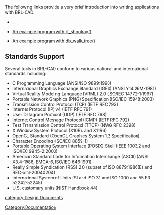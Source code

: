 The following links provide a very brief introduction into writing
applications with BRL-CAD.

-

-   [An example program with
    rt_shootray()](Example_Application.md)

-   [An example program with
    db_walk_tree()](Example_db_walk_tree.md)

## Standards Support

Several tools in BRL-CAD conform to various national and international
standards including:

-   C Programming Language (ANSI/ISO 9899:1990)
-   International Graphics Exchange Standard (IGES) (ANSI Y14.26M-1981)
-   Virtual Reality Modeling Language (VRML) 2.0 (ISO/IEC 14772-1:1997)
-   Portable Network Graphics (PNG) Specification (ISO/IEC 15948:2003)
-   Transmission Control Protocol (TCP) (IETF RFC 793)
-   Internet Protocol (IP) v4 (IETF RFC 791)
-   User Datagram Protocol (UDP) (IETF RFC 768)
-   Internet Control Message Protocol (ICMP) (IETF RFC 792)
-   Test Transmission Control Protocol (TTCP) (NWG RFC 2398)
-   X Window System Protocol (X10R4 and X11R6)
-   OpenGL Standard (OpenGL Graphics System 1.2 Specification)
-   Character Encoding (ISO/IEC 8859-1)
-   Portable Operating System Interface (POSIX) Shell (IEEE 1003.2 and
    ISO/IEC 9945-2:2003)
-   American Standard Code for Information Interchange (ASCII) (ANSI
    X3.4-1986, EMCA-6, ISO/IEC 646:1991)
-   Really Simple Syndication (RSS) 2.0 (subset of ISO 8879:1986(E) and
    REC-xml-20040204)
-   International System of Units (SI and ISO 31 and ISO 1000 and 55 FR
    52242-52245)
-   U.S. customary units (NIST Handbook 44)

[category:Design Documents](category:Design_Documents.md)

[Category:Documentation](Category:Documentation.md)
